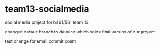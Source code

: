 # team13-socialmedia
social media project for b461/561 team 13


changed default branch to develop which holds final version of our project

test change for email commit count